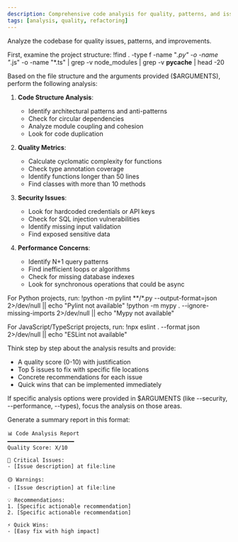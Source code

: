 ```yaml
---
description: Comprehensive code analysis for quality, patterns, and issue identification
tags: [analysis, quality, refactoring]
---
```


Analyze the codebase for quality issues, patterns, and improvements.

First, examine the project structure:
!find . -type f -name "*.py" -o -name "*.js" -o -name "*.ts" | grep -v node_modules | grep -v __pycache__ | head -20

Based on the file structure and the arguments provided ($ARGUMENTS), perform the following analysis:

1. **Code Structure Analysis**:
   - Identify architectural patterns and anti-patterns
   - Check for circular dependencies
   - Analyze module coupling and cohesion
   - Look for code duplication

2. **Quality Metrics**:
   - Calculate cyclomatic complexity for functions
   - Check type annotation coverage
   - Identify functions longer than 50 lines
   - Find classes with more than 10 methods

3. **Security Issues**:
   - Look for hardcoded credentials or API keys
   - Check for SQL injection vulnerabilities
   - Identify missing input validation
   - Find exposed sensitive data

4. **Performance Concerns**:
   - Identify N+1 query patterns
   - Find inefficient loops or algorithms
   - Check for missing database indexes
   - Look for synchronous operations that could be async

For Python projects, run:
!python -m pylint **/*.py --output-format=json 2>/dev/null || echo "Pylint not available"
!python -m mypy . --ignore-missing-imports 2>/dev/null || echo "Mypy not available"

For JavaScript/TypeScript projects, run:
!npx eslint . --format json 2>/dev/null || echo "ESLint not available"

Think step by step about the analysis results and provide:
- A quality score (0-10) with justification
- Top 5 issues to fix with specific file locations
- Concrete recommendations for each issue
- Quick wins that can be implemented immediately

If specific analysis options were provided in $ARGUMENTS (like --security, --performance, --types), focus the analysis on those areas.

Generate a summary report in this format:
```
📊 Code Analysis Report
━━━━━━━━━━━━━━━━━━━━━
Quality Score: X/10

🔴 Critical Issues:
- [Issue description] at file:line

🟡 Warnings:
- [Issue description] at file:line

💡 Recommendations:
1. [Specific actionable recommendation]
2. [Specific actionable recommendation]

⚡ Quick Wins:
- [Easy fix with high impact]
```